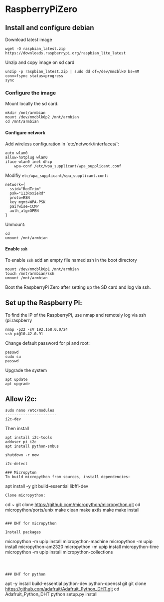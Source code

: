# RaspberryPiZero



## Install and configure debian

Download latest image
```
wget -O raspbian_latest.zip https://downloads.raspberrypi.org/raspbian_lite_latest
```
Unzip and copy image on sd card
```
unzip -p raspbian_latest.zip | sudo dd of=/dev/mmcblk0 bs=4M conv=fsync status=progress
sync
```
### Configure the image
Mount locally the sd card.
```
mkdir /mnt/armbian
mount /dev/mmcblk0p2 /mnt/armbian
cd /mnt/armbian
```
#### Configure network
Add wireless configuration in `etc/network/interfaces/':
```
auto wlan0
allow-hotplug wlan0
iface wlan0 inet dhcp
    wpa-conf /etc/wpa_supplicant/wpa_supplicant.conf
```
Modifiy `etc/wpa_supplicant/wpa_supplicant.conf`:
```
network={
  ssid="RedTrim"
  psk="113RoxieRd"
  proto=RSN
  key_mgmt=WPA-PSK
  pairwise=CCMP
  auth_alg=OPEN
}
```
Unmount:
```
cd
umount /mnt/armbian
```

#### Enable `ssh`
To enable `ssh` add an empty file named ssh in the boot directory
```
mount /dev/mmcblk0p1 /mnt/armbian
touch /mnt/armbian/ssh
umount /mnt/armbian
```

Boot the RaspberryPi Zero after setting up the SD card and log via ssh.

## Set up the Raspberry Pi:
To find the IP of the RaspberryPi, use nmap and remotely log via ssh (pi:raspberry
```
nmap -p22 -sV 192.168.0.0/24
ssh pi@10.42.0.91
```
Change default password for pi and root:
```
passwd
sudo su
passwd
```
Upgrade the system
```
apt update
apt upgrade
```

## Allow i2c:
```
sudo nano /etc/modules
-----------------------
i2c-dev
```
Then install
```
apt install i2c-tools
adduser pi i2c
apt install python-smbus 

shutdown -r now
```

```
i2c-detect

### Micropyton
To build micropython from sources, install dependencies:
```
apt install -y git build-essential libffi-dev
```
Clone micropython:
```
cd ~
git clone https://github.com/micropython/micropython.git
cd micropython/ports/unix
make clean
make axtls
make
make install
```

### DHT for micropython

Install packages
```
micropython -m upip install micropython-machine
micropython -m upip install micropython-am2320
micropython -m upip install micropython-time
micropython -m upip install micropython-collections



```



### DHT for python
```
apt -y install build-essential python-dev python-openssl git
git clone https://github.com/adafruit/Adafruit_Python_DHT.git
cd Adafruit_Python_DHT
python setup.py install

